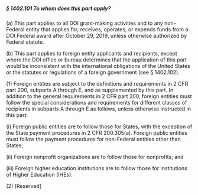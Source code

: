##### § 1402.101 To whom does this part apply? #####

(a) This part applies to all DOI grant-making activities and to any non-Federal entity that applies for, receives, operates, or expends funds from a DOI Federal award after October 29, 2019, unless otherwise authorized by Federal statute.

(b) This part applies to foreign entity applicants and recipients, except where the DOI office or bureau determines that the application of this part would be inconsistent with the international obligations of the United States or the statutes or regulations of a foreign government (see § 1402.102).

(1) Foreign entities are subject to the definitions and requirements in 2 CFR part 200, subparts A through E, and as supplemented by this part. In addition to the general requirements in 2 CFR part 200, foreign entities must follow the special considerations and requirements for different classes of recipients in subparts A through E as follows, unless otherwise instructed in this part:

(i) Foreign public entities are to follow those for States, with the exception of the State payment procedures in 2 CFR 200.305(a). Foreign public entities must follow the payment procedures for non-Federal entities other than States;

(ii) Foreign nonprofit organizations are to follow those for nonprofits; and

(iii) Foreign higher education institutions are to follow those for Institutions of Higher Education (IHEs).

(2) [Reserved]